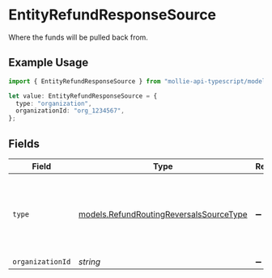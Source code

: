# EntityRefundResponseSource

Where the funds will be pulled back from.

## Example Usage

```typescript
import { EntityRefundResponseSource } from "mollie-api-typescript/models";

let value: EntityRefundResponseSource = {
  type: "organization",
  organizationId: "org_1234567",
};
```

## Fields

| Field                                                                                    | Type                                                                                     | Required                                                                                 | Description                                                                              | Example                                                                                  |
| ---------------------------------------------------------------------------------------- | ---------------------------------------------------------------------------------------- | ---------------------------------------------------------------------------------------- | ---------------------------------------------------------------------------------------- | ---------------------------------------------------------------------------------------- |
| `type`                                                                                   | [models.RefundRoutingReversalsSourceType](../models/refundroutingreversalssourcetype.md) | :heavy_minus_sign:                                                                       | The type of source. Currently only the source type `organization` is supported.          | organization                                                                             |
| `organizationId`                                                                         | *string*                                                                                 | :heavy_minus_sign:                                                                       | N/A                                                                                      | org_1234567                                                                              |